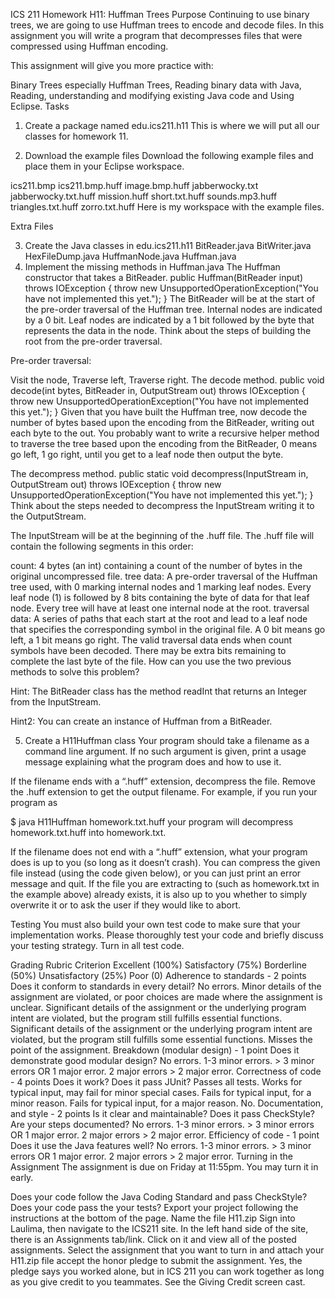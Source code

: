 ICS 211 Homework H11: Huffman Trees
Purpose
Continuing to use binary trees, we are going to use Huffman trees to encode and decode files. In this assignment you will write a program that decompresses files that were compressed using Huffman encoding.

This assignment will give you more practice with:

Binary Trees especially Huffman Trees,
Reading binary data with Java,
Reading, understanding and modifying existing Java code and
Using Eclipse.
Tasks
1. Create a package named edu.ics211.h11
This is where we will put all our classes for homework 11.

2. Download the example files
Download the following example files and place them in your Eclipse workspace.

ics211.bmp
ics211.bmp.huff
image.bmp.huff
jabberwocky.txt
jabberwocky.txt.huff
mission.huff
short.txt.huff
sounds.mp3.huff
triangles.txt.huff
zorro.txt.huff
Here is my workspace with the example files.

Extra Files

3. Create the Java classes in edu.ics211.h11
BitReader.java
BitWriter.java
HexFileDump.java
HuffmanNode.java
Huffman.java
4. Implement the missing methods in Huffman.java
The Huffman constructor that takes a BitReader.
public Huffman(BitReader input) throws IOException {
    throw new UnsupportedOperationException("You have not implemented this yet.");
}
The BitReader will be at the start of the pre-order traversal of the Huffman tree. Internal nodes are indicated by a 0 bit. Leaf nodes are indicated by a 1 bit followed by the byte that represents the data in the node. Think about the steps of building the root from the pre-order traversal.

Pre-order traversal:

Visit the node,
Traverse left,
Traverse right.
The decode method.
public void decode(int bytes, BitReader in, OutputStream out) throws IOException {
    throw new UnsupportedOperationException("You have not implemented this yet.");
}
Given that you have built the Huffman tree, now decode the number of bytes based upon the encoding from the BitReader, writing out each byte to the out. You probably want to write a recursive helper method to traverse the tree based upon the encoding from the BitReader, 0 means go left, 1 go right, until you get to a leaf node then output the byte.

The decompress method.
public static void decompress(InputStream in, OutputStream out) throws IOException {
    throw new UnsupportedOperationException("You have not implemented this yet.");
}
Think about the steps needed to decompress the InputStream writing it to the OutputStream.

The InputStream will be at the beginning of the .huff file. The .huff file will contain the following segments in this order:

count: 4 bytes (an int) containing a count of the number of bytes in the original uncompressed file.
tree data: A pre-order traversal of the Huffman tree used, with 0 marking internal nodes and 1 marking leaf nodes. Every leaf node (1) is followed by 8 bits containing the byte of data for that leaf node. Every tree will have at least one internal node at the root.
traversal data: A series of paths that each start at the root and lead to a leaf node that specifies the corresponding symbol in the original file. A 0 bit means go left, a 1 bit means go right. The valid traversal data ends when count symbols have been decoded. There may be extra bits remaining to complete the last byte of the file.
How can you use the two previous methods to solve this problem?

Hint: The BitReader class has the method readInt that returns an Integer from the InputStream.

Hint2: You can create an instance of Huffman from a BitReader.

5. Create a H11Huffman class
Your program should take a filename as a command line argument. If no such argument is given, print a usage message explaining what the program does and how to use it.

If the filename ends with a “.huff” extension, decompress the file. Remove the .huff extension to get the output filename. For example, if you run your program as

$ java H11Huffman homework.txt.huff
your program will decompress homework.txt.huff into homework.txt.

If the filename does not end with a “.huff” extension, what your program does is up to you (so long as it doesn’t crash). You can compress the given file instead (using the code given below), or you can just print an error message and quit. If the file you are extracting to (such as homework.txt in the example above) already exists, it is also up to you whether to simply overwrite it or to ask the user if they would like to abort.

Testing
You must also build your own test code to make sure that your implementation works. Please thoroughly test your code and briefly discuss your testing strategy. Turn in all test code.

Grading Rubric
Criterion	Excellent (100%)	Satisfactory (75%)	Borderline (50%)	Unsatisfactory (25%)	Poor (0)
Adherence to standards - 2 points
Does it conform to standards in every detail?	No errors.	Minor details of the assignment are violated, or poor choices are made where the assignment is unclear.	Significant details of the assignment or the underlying program intent are violated, but the program still fulfills essential functions.	Significant details of the assignment or the underlying program intent are violated, but the program still fulfills some essential functions.	Misses the point of the assignment.
Breakdown (modular design) - 1 point
Does it demonstrate good modular design?	No errors.	1-3 minor errors.	> 3 minor errors OR 1 major error.	2 major errors	> 2 major error.
Correctness of code - 4 points
Does it work? Does it pass JUnit?	Passes all tests.	Works for typical input, may fail for minor special cases.	Fails for typical input, for a minor reason.	Fails for typical input, for a major reason.	No.
Documentation, and style - 2 points
Is it clear and maintainable? Does it pass CheckStyle? Are your steps documented?	No errors.	1-3 minor errors.	> 3 minor errors OR 1 major error.	2 major errors	> 2 major error.
Efficiency of code - 1 point
Does it use the Java features well?	No errors.	1-3 minor errors.	> 3 minor errors OR 1 major error.	2 major errors	> 2 major error.
Turning in the Assignment
The assignment is due on Friday at 11:55pm. You may turn it in early.

Does your code follow the Java Coding Standard and pass CheckStyle?
Does your code pass the your tests?
Export your project following the instructions at the bottom of the page. Name the file H11.zip
Sign into Laulima, then navigate to the ICS211 site. In the left hand side of the site, there is an Assignments tab/link. Click on it and view all of the posted assignments. Select the assignment that you want to turn in and attach your H11.zip file accept the honor pledge to submit the assignment. Yes, the pledge says you worked alone, but in ICS 211 you can work together as long as you give credit to you teammates. See the Giving Credit screen cast.

